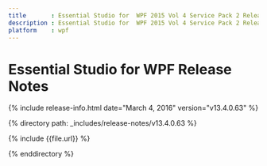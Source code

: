 ```yaml
---
title       : Essential Studio for  WPF 2015 Vol 4 Service Pack 2 Release Notes
description : Essential Studio for  WPF 2015 Vol 4 Service Pack 2 Release Notes
platform    : wpf
---
```


# Essential Studio for  WPF Release Notes

{% include release-info.html date="March 4, 2016" version="v13.4.0.63" %} 

{% directory path: _includes/release-notes/v13.4.0.63 %}

{% include {{file.url}} %}

{% enddirectory %}